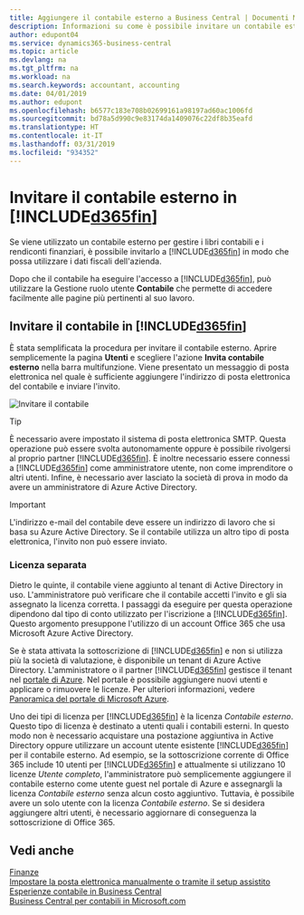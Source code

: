 ```yaml
---
title: Aggiungere il contabile esterno a Business Central | Documenti Microsoft
description: Informazioni su come è possibile invitare un contabile esterno in Business Central.
author: edupont04
ms.service: dynamics365-business-central
ms.topic: article
ms.devlang: na
ms.tgt_pltfrm: na
ms.workload: na
ms.search.keywords: accountant, accounting
ms.date: 04/01/2019
ms.author: edupont
ms.openlocfilehash: b6577c183e708b02699161a98197ad60ac1006fd
ms.sourcegitcommit: bd78a5d990c9e83174da1409076c22df8b35eafd
ms.translationtype: HT
ms.contentlocale: it-IT
ms.lasthandoff: 03/31/2019
ms.locfileid: "934352"
---
```

# <a name="inviting-your-external-accountant-to-your-included365finincludesd365finmdmd"></a>Invitare il contabile esterno in [!INCLUDE[d365fin](includes/d365fin_md.md)]
Se viene utilizzato un contabile esterno per gestire i libri contabili e i rendiconti finanziari, è possibile invitarlo a [!INCLUDE[d365fin](includes/d365fin_md.md)] in modo che possa utilizzare i dati fiscali dell'azienda.

Dopo che il contabile ha eseguire l'accesso a [!INCLUDE[d365fin](includes/d365fin_md.md)], può utilizzare la Gestione ruolo utente **Contabile** che permette di accedere facilmente alle pagine più pertinenti al suo lavoro.  

## <a name="invite-your-accountant-to-your-included365finincludesd365finmdmd"></a>Invitare il contabile in [!INCLUDE[d365fin](includes/d365fin_md.md)]

È stata semplificata la procedura per invitare il contabile esterno. Aprire semplicemente la pagina **Utenti** e scegliere l'azione **Invita contabile esterno** nella barra multifunzione. Viene presentato un messaggio di posta elettronica nel quale è sufficiente aggiungere l'indirizzo di posta elettronica del contabile e inviare l'invito.  

![Invitare il contabile](./media/finance-invite-accountant/invite-accountant.png)

> [!TIP]  
>  È necessario avere impostato il sistema di posta elettronica SMTP. Questa operazione può essere svolta autonomamente oppure è possibile rivolgersi al proprio partner [!INCLUDE[d365fin](includes/d365fin_md.md)]. È inoltre necessario essere connessi a [!INCLUDE[d365fin](includes/d365fin_md.md)] come amministratore utente, non come imprenditore o altri utenti. Infine, è necessario aver lasciato la società di prova in modo da avere un amministratore di Azure Active Directory.  

> [!IMPORTANT]  
> L'indirizzo e-mail del contabile deve essere un indirizzo di lavoro che si basa su Azure Active Directory. Se il contabile utilizza un altro tipo di posta elettronica, l'invito non può essere inviato.  

### <a name="separate-license"></a>Licenza separata
Dietro le quinte, il contabile viene aggiunto al tenant di Active Directory in uso. L'amministratore può verificare che il contabile accetti l'invito e gli sia assegnato la licenza corretta. I passaggi da eseguire per questa operazione dipendono dal tipo di conto utilizzato per l'iscrizione a [!INCLUDE[d365fin](includes/d365fin_md.md)]. Questo argomento presuppone l'utilizzo di un account Office 365 che usa Microsoft Azure Active Directory.  

Se è stata attivata la sottoscrizione di [!INCLUDE[d365fin](includes/d365fin_md.md)] e non si utilizza più la società di valutazione, è disponibile un tenant di Azure Active Directory. L'amministratore o il partner [!INCLUDE[d365fin](includes/d365fin_md.md)] gestisce il tenant nel [portale di Azure](https://portal.azure.com). Nel portale è possibile aggiungere nuovi utenti e applicare o rimuovere le licenze. Per ulteriori informazioni, vedere [Panoramica del portale di Microsoft Azure](https://docs.microsoft.com/en-us/azure/azure-portal-overview).  

Uno dei tipi di licenza per [!INCLUDE[d365fin](includes/d365fin_md.md)] è la licenza *Contabile esterno*. Questo tipo di licenza è destinato a utenti quali i contabili esterni. In questo modo non è necessario acquistare una postazione aggiuntiva in Active Directory oppure utilizzare un account utente esistente [!INCLUDE[d365fin](includes/d365fin_md.md)] per il contabile esterno. Ad esempio, se la sottoscrizione corrente di Office 365 include 10 utenti per [!INCLUDE[d365fin](includes/d365fin_md.md)] e attualmente si utilizzano 10 licenze *Utente completo*, l'amministratore può semplicemente aggiungere il contabile esterno come utente guest nel portale di Azure e assegnargli la licenza *Contabile esterno* senza alcun costo aggiuntivo. Tuttavia, è possibile avere un solo utente con la licenza *Contabile esterno*. Se si desidera aggiungere altri utenti, è necessario aggiornare di conseguenza la sottoscrizione di Office 365.  

## <a name="see-also"></a>Vedi anche
[Finanze](finance.md)  
[Impostare la posta elettronica manualmente o tramite il setup assistito](admin-how-setup-email.md)  
[Esperienze contabile in Business Central](finance-accounting.md)  
[Business Central per contabili in Microsoft.com](https://www.microsoft.com/en-us/dynamics365/financial-insights-for-accountants)  
